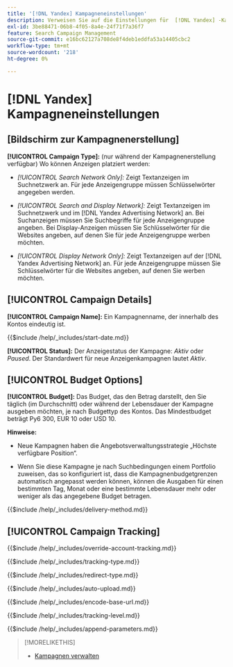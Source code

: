 ```yaml
---
title: '[!DNL Yandex] Kampagneneinstellungen'
description: Verweisen Sie auf die Einstellungen für  [!DNL Yandex] -Kampagnen.
exl-id: 3be88471-06b8-4f05-8a4e-24f71f7a36f7
feature: Search Campaign Management
source-git-commit: e16bc62127a708de8f4deb1eddfa53a14405cbc2
workflow-type: tm+mt
source-wordcount: '218'
ht-degree: 0%

---
```


# [!DNL Yandex] Kampagneneinstellungen

## \[Bildschirm zur Kampagnenerstellung\]

**[!UICONTROL Campaign Type]:** (nur während der Kampagnenerstellung verfügbar) Wo können Anzeigen platziert werden:

* *[!UICONTROL Search Network Only]:* Zeigt Textanzeigen im Suchnetzwerk an. Für jede Anzeigengruppe müssen Schlüsselwörter angegeben werden.

* *[!UICONTROL Search and Display Network]:* Zeigt Textanzeigen im Suchnetzwerk und im [!DNL Yandex Advertising Network] an. Bei Suchanzeigen müssen Sie Suchbegriffe für jede Anzeigengruppe angeben. Bei Display-Anzeigen müssen Sie Schlüsselwörter für die Websites angeben, auf denen Sie für jede Anzeigengruppe werben möchten.

* *[!UICONTROL Display Network Only]:* Zeigt Textanzeigen auf der [!DNL Yandex Advertising Network] an. Für jede Anzeigengruppe müssen Sie Schlüsselwörter für die Websites angeben, auf denen Sie werben möchten.

## [!UICONTROL Campaign Details]

**[!UICONTROL Campaign Name]:** Ein Kampagnenname, der innerhalb des Kontos eindeutig ist.

<!-- **[!UICONTROL Start date]:** -->

{{$include /help/_includes/start-date.md}}

**[!UICONTROL Status]:** Der Anzeigestatus der Kampagne: *Aktiv* oder *Paused*. Der Standardwert für neue Anzeigenkampagnen lautet *Aktiv*.

## [!UICONTROL Budget Options]

**[!UICONTROL Budget]:** Das Budget, das den Betrag darstellt, den Sie täglich (im Durchschnitt) oder während der Lebensdauer der Kampagne ausgeben möchten, je nach Budgettyp des Kontos. Das Mindestbudget beträgt Py6 300, EUR 10 oder USD 10.

**Hinweise:**

* Neue Kampagnen haben die Angebotsverwaltungsstrategie „Höchste verfügbare Position“.

* Wenn Sie diese Kampagne je nach Suchbedingungen einem Portfolio zuweisen, das so konfiguriert ist, dass die Kampagnenbudgetgrenzen automatisch angepasst werden können, können die Ausgaben für einen bestimmten Tag, Monat oder eine bestimmte Lebensdauer mehr oder weniger als das angegebene Budget betragen.

<!-- **[!UICONTROL Delivery Method]:** -->

{{$include /help/_includes/delivery-method.md}}

## [!UICONTROL Campaign Tracking]

<!-- **[!UICONTROL Override Account Tracking]:** -->

{{$include /help/_includes/override-account-tracking.md}}

<!-- **[!UICONTROL Tracking Type]:** -->

{{$include /help/_includes/tracking-type.md}}

<!-- **[!UICONTROL Redirect Type]:** -->

{{$include /help/_includes/redirect-type.md}}

<!-- **[!UICONTROL Auto Upload]:** -->

{{$include /help/_includes/auto-upload.md}}

<!-- **[!UICONTROL Encode Base URL]:** -->

{{$include /help/_includes/encode-base-url.md}}

<!-- **[!UICONTROL Tracking Level]:** -->

{{$include /help/_includes/tracking-level.md}}

<!-- **[!UICONTROL Append Parameters]:** -->

{{$include /help/_includes/append-parameters.md}}

>[!MORELIKETHIS]
>
>* [Kampagnen verwalten](/help/search-social-commerce/campaign-management/campaigns/campaign-manage.md)
